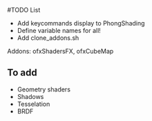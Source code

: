 #TODO List

- Add keycommands display to PhongShading
- Define variable names for all!
- Add clone_addons.sh

Addons: ofxShadersFX, ofxCubeMap

## To add 
- Geometry shaders
- Shadows
- Tesselation
- BRDF

